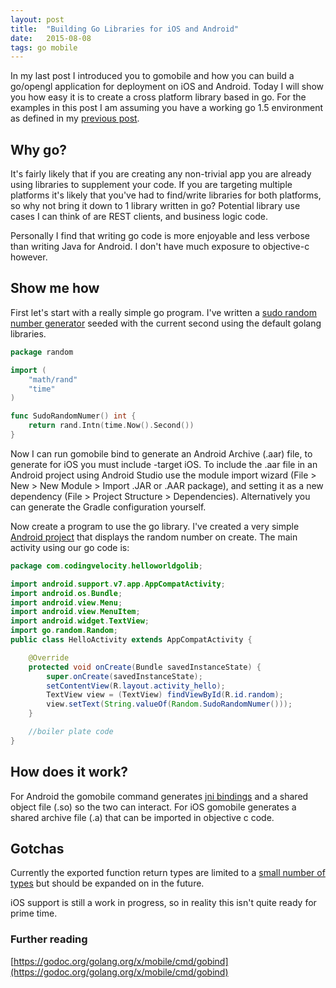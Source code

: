 ```yaml
---
layout: post
title:  "Building Go Libraries for iOS and Android"
date:   2015-08-08
tags: go mobile
---
```


In my last post I introduced you to gomobile and how you can build a go/opengl application for deployment on iOS and Android. Today I will show you how easy it is to create a cross platform library based in go.  For the examples in this post I am assuming you have a working go 1.5 environment as defined in my [previous post]({{page.previous.url}}).

## Why go?

It's fairly likely that if you are creating any non-trivial app you are already using libraries to supplement your code.  If you are targeting multiple platforms it's likely that you've had to find/write libraries for both platforms, so why not bring it down to 1 library written in go? Potential library use cases I can think of are REST clients, and business logic code.

Personally I find that writing go code is more enjoyable and less verbose than writing Java for Android. I don't have much exposure to objective-c however.

## Show me how

First let's start with a really simple go program. I've written a [sudo random number generator](https://github.com/ctwomey1/CrossPlatformLib) seeded with the current second using the default golang libraries.

``` go
package random

import (
	"math/rand"
	"time"
)

func SudoRandomNumer() int {
	return rand.Intn(time.Now().Second())
}
```

Now I can run gomobile bind to generate an Android Archive (.aar) file, to generate for iOS you must include -target iOS. To include the .aar file in an Android project using Android Studio use the module import wizard (File > New > New Module > Import .JAR or .AAR package), and setting it as a new dependency (File > Project Structure > Dependencies).  Alternatively you can generate the Gradle configuration yourself.


Now create a program to use the go library. I've created a very simple [Android project](https://github.com/ctwomey1/HelloWorldGoLib) that displays the random number on create. The main activity using our go code is:

``` java
package com.codingvelocity.helloworldgolib;

import android.support.v7.app.AppCompatActivity;
import android.os.Bundle;
import android.view.Menu;
import android.view.MenuItem;
import android.widget.TextView;
import go.random.Random;
public class HelloActivity extends AppCompatActivity {

    @Override
    protected void onCreate(Bundle savedInstanceState) {
        super.onCreate(savedInstanceState);
        setContentView(R.layout.activity_hello);
        TextView view = (TextView) findViewById(R.id.random);
        view.setText(String.valueOf(Random.SudoRandomNumer()));
    }

    //boiler plate code
}
```

## How does it work?

For Android the gomobile command generates [jni bindings](http://developer.android.com/training/articles/perf-jni.html) and a shared object file (.so) so the two can interact.  For iOS gomobile generates a shared archive file (.a) that can be imported in objective c code.

## Gotchas

Currently the exported function return types are limited to a [small number of types](https://godoc.org/golang.org/x/mobile/cmd/gobind#hdr-Type_restrictions) but should be expanded on in the future.

iOS support is still a work in progress, so in reality this isn't quite ready for prime time.



### Further reading
[https://godoc.org/golang.org/x/mobile/cmd/gobind](https://godoc.org/golang.org/x/mobile/cmd/gobind)

